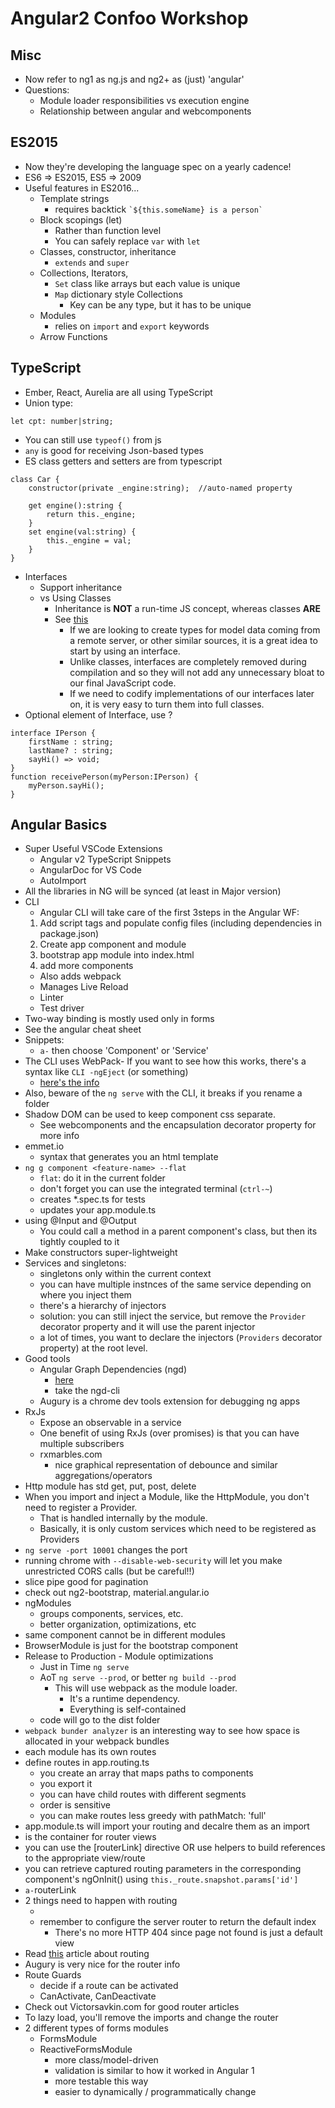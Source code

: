 Angular2 Confoo  Workshop
==============

## Misc
- Now refer to ng1 as ng.js and ng2+ as (just) 'angular'
- Questions:
    - Module loader responsibilities vs execution engine
    - Relationship between angular and webcomponents

## ES2015
- Now they're developing the language spec on a yearly cadence!
- ES6 => ES2015, ES5 => 2009
- Useful features in ES2016...
    - Template strings
        - requires backtick ``` `${this.someName} is a person` ```
    - Block scopings (let)
        - Rather than function level
        - You can safely replace `var` with `let`
    - Classes, constructor, inheritance
        - ```extends``` and ```super```
    - Collections, Iterators,
        - ```Set``` class like arrays but each value is unique
        - ```Map``` dictionary style Collections
            - Key can be any type, but it has to be unique
    - Modules
        - relies on `import` and `export` keywords
    - Arrow Functions

    
## TypeScript
- Ember, React, Aurelia are all using TypeScript
- Union type:
```(typescript)
let cpt: number|string;
```
- You can still use `typeof()` from js
- ```any``` is good for receiving Json-based types
- ES class getters and setters are from typescript
```(typescript)
class Car {
    constructor(private _engine:string);  //auto-named property

    get engine():string {
        return this._engine;
    }
    set engine(val:string) {
        this._engine = val;
    }
}
```
- Interfaces 
    - Support inheritance
    - vs Using Classes
        - Inheritance is **NOT** a run-time JS concept, whereas classes **ARE**
        - See [this](https://jameshenry.blog/typescript-classes-vs-interfaces/)
            - If we are looking to create types for model data coming from a remote server, or other similar sources, it is a great idea to start by using an interface.
            - Unlike classes, interfaces are completely removed during compilation and so they will not add any unnecessary bloat to our final JavaScript code.
            - If we need to codify implementations of our interfaces later on, it is very easy to turn them into full classes.
- Optional element of Interface, use ?
```(typescript)
interface IPerson {
    firstName : string;
    lastName? : string;
    sayHi() => void;
}
function receivePerson(myPerson:IPerson) {
    myPerson.sayHi();
}
```

## Angular Basics 
- Super Useful VSCode Extensions
    - Angular v2 TypeScript Snippets
    - AngularDoc for VS Code
    - AutoImport
- All the libraries in NG will be synced (at least in Major version)
- CLI
    - Angular CLI will take care of the first 3steps in the Angular WF:
    1. Add script tags and populate config files (including dependencies in package.json) 
    2. Create app component and module
    3. bootstrap app module into index.html
    4. add more components
    - Also adds webpack
    - Manages Live Reload
    - Linter
    - Test driver
- Two-way binding is mostly used only in forms
- See the angular cheat sheet
- Snippets:
    - ```a-``` then choose 'Component' or 'Service'
- The CLI uses WebPack- If you want to see how this works, there's a syntax like `CLI -ngEject` (or something)
    - [here's the info](http://stackoverflow.com/questions/39187556/angular-cli-where-is-webpack-config-js-file-new-2017-feb-ng-eject)
- Also, beware of the `ng serve` with the CLI, it breaks if you rename a folder
- Shadow DOM can be used to keep component css separate.
    - See webcomponents and the encapsulation decorator property for more info
- emmet.io
    - syntax that generates you an html template
- `ng g component <feature-name> --flat`
    - `flat`: do it in the current folder
    - don't forget you can use the integrated terminal (`ctrl-~`)
    - creates *.spec.ts for tests
    - updates your app.module.ts
- using @Input and @Output
    - You could call a method in a parent component's class, but then its tightly coupled to it
- Make constructors super-lightweight
- Services and singletons:
    - singletons only within the current context
    - you can have multiple instnces of the same service depending on where you inject them
    - there's a hierarchy of injectors
    - solution: you can still inject the service, but remove the `Provider` decorator property and it will use the parent injector
    - a lot of times, you  want to declare the injectors (`Providers` decorator property) at the root level.
- Good tools
    - Angular Graph Dependencies (ngd)
        - [here](https://github.com/compodoc/ngd)
        - take the ngd-cli
    - Augury is a chrome dev tools extension for debugging ng apps
- RxJs
    - Expose an observable in a service
    - One benefit of using RxJs (over promises) is that you can have multiple subscribers
    - rxmarbles.com
        - nice graphical representation of debounce and similar aggregations/operators
- Http module has std get, put, post, delete
- When you import and inject a Module, like the HttpModule, you don't need to register a Provider.  
    - That is handled internally by the module.     
    - Basically, it is only custom services which need to be registered as Providers
- `ng serve -port 10001` changes the port 
- running chrome with `--disable-web-security` will let you make unrestricted CORS calls (but be careful!!)
- slice pipe good for pagination
- check out ng2-bootstrap, material.angular.io
- ngModules
    - groups components, services, etc.
    - better organization, optimizations, etc
- same component cannot be in different modules
- BrowserModule is just for the bootstrap component
- Release to Production - Module optimizations
    - Just in Time `ng serve`
    - AoT `ng serve --prod`, or better `ng build --prod`
        - This will use webpack as the module loader.
            - It's a runtime dependency.
            - Everything is self-contained
    - code will go to the dist folder  
- `webpack bunder analyzer` is an interesting way to see how space is allocated in your webpack bundles
- each module has its own routes
- define routes in app.routing.ts
    - you create an array that maps paths to components
    - you export it
    - you can have child routes with different segments
    - order is sensitive
    - you can make routes less greedy with pathMatch: 'full'
- app.module.ts will import your routing and decalre them as an import
- <router-outlet> </router-outlet> is the container for router views
- you can use the [routerLink] directive OR use helpers to build references to the appropriate view/route
- you can retrieve captured routing parameters in the corresponding component's ngOnInit() using `this._route.snapshot.params['id']`
- `a-`routerLink
- 2 things need to happen with routing
    - <base href="/">
    - remember to configure the server router to return the default index
        - There's no more HTTP 404 since page not found is just a default view
- Read [this](https://angular.io/docs/ts/latest/guide/router.html) article about routing
- Augury is very nice for the router info
- Route Guards
    - decide if a route can be activated
    - CanActivate, CanDeactivate
- Check out Victorsavkin.com for good router articles
- To lazy load, you'll remove the imports and change the router
- 2 different types of forms modules
    - FormsModule
    - ReactiveFormsModule
        - more class/model-driven
        - validation is similar to how it worked in Angular 1
        - more testable this way
        - easier to dynamically / programmatically change
    